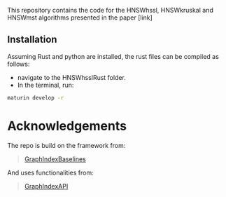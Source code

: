 This repository contains the code for the HNSWhssl, HNSWkruskal and HNSWmst algorithms presented in the paper [link]

## Installation

Assuming Rust and python are installed, the rust files can be compiled as follows:
- navigate to the HNSWhsslRust folder.
- In the terminal, run:

```bash
maturin develop -r
```

# Acknowledgements

The repo is build on the framework from:
>  [GraphIndexBaselines](https://github.com/eth42/GraphIndexBaselines)

And uses functionalities from: 
>  [GraphIndexAPI](https://github.com/eth42/GraphIndexAPI)


